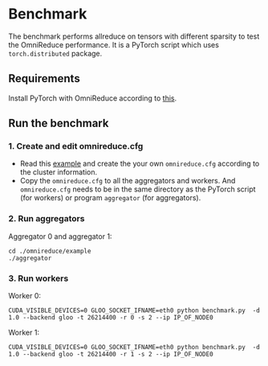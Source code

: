 # Benchmark
The benchmark performs allreduce on tensors with different sparsity to test the OmniReduce performance. It is a PyTorch script which uses `torch.distributed` package.

## Requirements
Install PyTorch with OmniReduce according to [this](https://github.com/sands-lab/omnireduce/tree/master/omnireduce-RDMA/frameworks_integration/pytorch_patch).

## Run the benchmark
### 1. Create and edit omnireduce.cfg
- Read this [example](https://github.com/sands-lab/omnireduce/tree/master/omnireduce-RDMA/example) and create the your own `omnireduce.cfg` according to the cluster information.
- Copy the `omnireduce.cfg` to all the aggregators and workers. And `omnireduce.cfg` needs to be in the same directory as the PyTorch script (for workers) or program `aggregator` (for aggregators).
### 2. Run aggregators
Aggregator 0 and aggregator 1:

    cd ./omnireduce/example
    ./aggregator

### 3. Run workers
Worker 0:

    CUDA_VISIBLE_DEVICES=0 GLOO_SOCKET_IFNAME=eth0 python benchmark.py  -d 1.0 --backend gloo -t 26214400 -r 0 -s 2 --ip IP_OF_NODE0

Worker 1:

    CUDA_VISIBLE_DEVICES=0 GLOO_SOCKET_IFNAME=eth0 python benchmark.py  -d 1.0 --backend gloo -t 26214400 -r 1 -s 2 --ip IP_OF_NODE0
